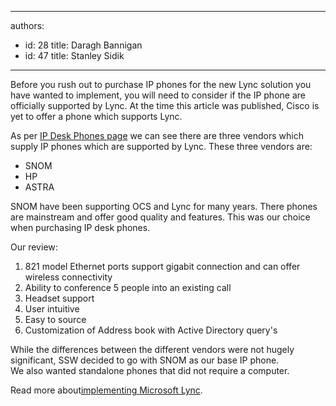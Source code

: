 

---
authors:
  - id: 28
    title: Daragh Bannigan
  - id: 47
    title: Stanley Sidik
---




<span class='intro'> Before you rush out to purchase IP phones for the new Lync solution you have wanted to implement, you will need to consider if the IP phone are officially supported by Lync. At the time this article was published, Cisco is yet to offer a phone which supports Lync. </span>

As per 
<a target="_blank" href="http&#58;//technet.microsoft.com/en-us/lync/gg278172">IP Desk Phones page</a> we can see there are three vendors which supply IP phones which are supported by Lync. These three vendors are&#58;
<p></p><ul><li>SNOM</li><li>HP</li><li>ASTRA</li></ul><p>SNOM have been supporting OCS and Lync for many years. There phones are mainstream and offer good quality and features. This was our choice when purchasing IP desk phones.</p><p>Our review&#58;</p><ol><li>821 model Ethernet ports support gigabit connection and can offer wireless connectivity</li><li>Ability to conference 5 people into an existing call</li><li>Headset support</li><li>User intuitive</li><li>Easy to source</li><li>Customization of Address book with Active Directory query's </li></ol><p>While the differences between the different vendors were not hugely significant, SSW decided to go with SNOM as our base IP phone.<br> We also wanted standalone phones that did not require a computer.​</p><p>Read more about 
   <a href="http&#58;//www.ssw.com.au/ssw/Consulting/Lync.aspx">​implementing Microsoft Lync</a>.</p>​


